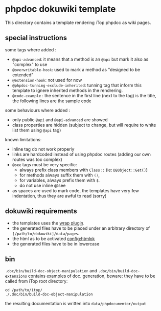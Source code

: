 # phpdoc dokuwiki template
This directory contains a template rendering iTop phpdoc as wiki pages.

## special instructions

some tags where added : 
 * `@api-advanced`: it means that a method is an `@api` but mark it also as "complex" to use
 * `@overwritable-hook`: used to mark a method as "designed to be extended"
 * `@extension-hook`: not used for now 
 * `@phpdoc-tunning-exclude-inherited`: tunning tag that inform this template to ignere inherited methods in the rendrering.
 * `@code-example` : the sentence in the first line (next to the tag) is the title, the following lines are the sample code   

some behaviours where added :
 * only public `@api` and `@api-advanced` are showed
 * class properties are hidden (subject to change, but will require to white list them using `@api` tag)
 
known limitations:
 * inline tag do not work properly
 * links are hardcoded instead of using phpdoc routes (adding our own routes was too complex)
 * `@see` tags must be very specific: 
   * always prefix class members with `Class::` (ie: `DBObject::Get()`) 
   * for methods always suffix them with `()`, 
   * for variables, always prefix them with `$`.
   * do not use inline @see 
 * as spaces are used to mark code, the templates have very few indentation, thus they are awful to read (sorry)
    
 

## dokuwiki requirements
 * the templates uses the [wrap plugin](https://www.dokuwiki.org/plugin:wrap).
 * the generated files have to be placed under an arbitrary directory of `[/path/to/dokuwiki]/data/pages`.
 * the html as to be activated [config:htmlok](https://www.dokuwiki.org/config:htmlok)
 * the generated files have to be in lowercase

## bin
`.doc/bin/build-doc-object-manipulation` and `.doc/bin/build-doc-extensions` contains examples of doc. generation, beware: they have to be called from iTop root directory:
```shell
cd /path/to/itop/
./.doc/bin/build-doc-object-manipulation
``` 

the resulting documentation is written into `data/phpdocumentor/output`